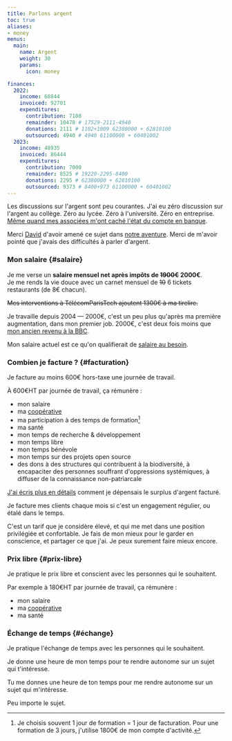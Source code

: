 ```yaml
---
title: Parlons argent
toc: true
aliases:
- money
menus:
  main:
    name: Argent
    weight: 30
    params:
      icon: money

finances:
  2022:
    income: 68844
    invoiced: 92701
    expenditures:
      contribution: 7108
      remainder: 10478 # 17529-2111-4940
      donations: 2111 # 1102+1009 62380000 + 62810100
      outsourced: 4940 # 4940 61100000 + 60401002
  2023:
    income: 48935
    invoiced: 86444
    expenditures:
      contribution: 7000
      remainder: 8525 # 19220-2295-8400
      donations: 2295 # 62380000 + 62810100
      outsourced: 9373 # 8400+973 61100000 + 60401002
---
```


Les discussions sur l'argent sont peu courantes. J'ai eu zéro discussion sur l'argent au collège. Zéro au lycée. Zéro à l'université. Zéro en entreprise. [Même quand mes associées m'ont caché l'état du compte en banque][dijiwan].

Merci [David] d'avoir amené ce sujet dans [notre aventure][dtc].
Merci de m'avoir pointé que j'avais des difficultés à parler d'argent.

### Mon salaire {#salaire}

Je me verse un **salaire mensuel net après impôts de ~~1900€~~ 2000€**.<br>
Je me rends la vie douce avec un carnet mensuel de ~~10~~ 6 tickets restaurants (de 8€ chacun).

~~Mes interventions à TélécomParisTech ajoutent 1300€ à ma tirelire.~~

Je travaille depuis 2004 —
2000€, c'est un peu plus qu'après ma première augmentation, dans mon premier job.
2000€, c'est deux fois moins que [mon ancien revenu à la BBC][bbc].

Mon salaire actuel est ce qu'on qualifierait de [salaire au besoin](https://www.bastamag.net/salaire-au-besoin-egalite-salariale-alternative-cooperative-Scop-boulangerie-Le-Pain-des-Cairns-reconnaissance-du-travail).


### Combien je facture ? {#facturation}

Je facture au moins 600€ hors-taxe une journée de travail.

À 600€HT par journée de travail, ça rémunère :

- mon salaire
- ma [coopérative]
- ma participation à des temps de formation[^1]
- ma santé
- mon temps de recherche & développement
- mon temps libre
- mon temps bénévole
- mon temps sur des projets open source
- des dons à des structures qui contribuent à la biodiversité, à encapaciter des personnes souffrant d'oppressions systémiques, à diffuser de la connaissance non-patriarcale

[J'ai écris plus en détails][24joursdeweb] comment je dépensais le surplus d'argent facturé.

Je facture mes clients chaque mois si c'est un engagement régulier, ou étalé dans le temps.

C'est un tarif que je considère élevé, et qui me met dans une position privilégiée et confortable. Je fais de mon mieux pour le garder en conscience, et partager ce que j'ai. Je peux surement faire mieux encore.

### Prix libre {#prix-libre}

Je pratique le prix libre et conscient avec les personnes qui le souhaitent.

Par exemple à 180€HT par journée de travail, ça rémunère :

- mon salaire
- ma [coopérative]
- ma santé

### Échange de temps {#échange}

Je pratique l'échange de temps avec les personnes qui le souhaitent.

Je donne une heure de mon temps pour te rendre autonome sur un sujet qui t'intéresse.

Tu me donnes une heure de ton temps pour me rendre autonome sur un sujet qui m'intéresse.

Peu importe le sujet.

[David]: https://davidbruant.github.io/
[dijiwan]: https://www.youtube.com/watch?v=NVpH1w_aSUk
[dtc]: https://dtc-innovation.github.io
[bbc]: https://www.bbc.co.uk/rd/people/thomas-parisot
[coopérative]: https://solstice.coop
[opencollective]: https://opencollective.com/nodebook
[24joursdeweb]: https://www.24joursdeweb.fr/2022/tjm-tarif-journalier-militant/

[^1]: Je choisis souvent 1 jour de formation = 1 jour de facturation. Pour une formation de 3 jours, j'utilise 1800€ de mon compte d'activité.
